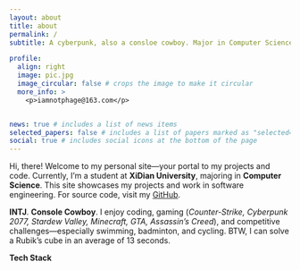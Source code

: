 ```yaml
---
layout: about
title: about
permalink: /
subtitle: A cyberpunk, also a consloe cowboy. Major in Computer Science.

profile:
  align: right
  image: pic.jpg
  image_circular: false # crops the image to make it circular
  more_info: >
    <p>iamnotphage@163.com</p>


news: true # includes a list of news items
selected_papers: false # includes a list of papers marked as "selected={true}"
social: true # includes social icons at the bottom of the page
---
```


Hi, there! Welcome to my personal site—your portal to my projects and code. Currently, I’m a student at **XiDian University**, majoring in **Computer Science**. This site showcases my projects and work in software engineering. For source code, visit my [GitHub](https://github.com/Iamnotphage).

**INTJ**. **Console Cowboy**. I enjoy coding, gaming (*Counter-Strike, Cyberpunk 2077, Stardew Valley, Minecraft, GTA, Assassin’s Creed*), and competitive challenges—especially swimming, badminton, and cycling. BTW, I can solve a Rubik’s cube in an average of 13 seconds.

**Tech Stack**

<i class="fa-brands fa-github" style="font-size: 32px; display: inline-block;"></i>
<i class="fa-brands fa-ubuntu" style="font-size: 32px; display: inline-block;"></i>
<i class="fa-brands fa-linux" style="font-size: 32px; display: inline-block;"></i>
<i class="fa-brands fa-docker" style="font-size: 32px; display: inline-block;"></i>
<i class="fa-brands fa-java" style="font-size: 32px; display: inline-block;"></i>
<i class="fa-brands fa-python" style="font-size: 32px; display: inline-block;"></i>
